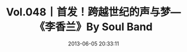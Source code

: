 ---
layout: post_2
title:  "Vol.048丨首发！跨越世纪的声与梦—《李香兰》By Soul Band"
date:   2013-06-05 20:33:11
external-url: http://mp.weixin.qq.com/s?__biz=MjM5NzUyMzk0OQ==&mid=204093542&idx=1&sn=78321181797da79127739dd4272af7fa&scene=1#rd
---